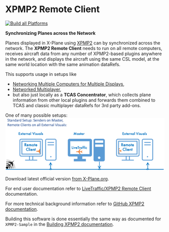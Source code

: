 XPMP2 Remote Client
=========

[![Build all Platforms](https://github.com/TwinFan/XPMP2-Remote/actions/workflows/build.yml/badge.svg)](https://github.com/TwinFan/XPMP2-Remote/actions/workflows/build.yml)

**Synchronizing Planes across the Network**

Planes displayed in X-Plane using [XPMP2](https://github.com/TwinFan/XPMP2)
can by synchronized across the network.
The **XPMP2 Remote Client** needs to run on all remote computers,
receives aircraft data from any number of XPMP2-based plugins anywhere
in the network, and displays the aircraft using the same CSL model,
at the same world location with the same animation dataRefs.

This supports usage in setups like
- [Networking Multiple Computers for Multiple Displays](https://x-plane.com/manuals/desktop/#networkingmultiplecomputersformultipledisplays),
- [Networked Multiplayer](https://x-plane.com/manuals/desktop/#networkedmultiplayer),
- but also just locally as a **TCAS Concentrator**, which collects plane
  information from other local plugins and forwards them combined to TCAS
  and classic multiplayer dataRefs for 3rd party add-ons.

One of many possible setups:
![XPMP2 in a Standard Networked Setup](docs/pic/XPMP2_Remote_Standard.png)

Download latest official version [from X-Plane.org](https://forums.x-plane.org/index.php?/files/file/67797-xpmp2-remote-client/).

For end user documentation refer to
[LiveTraffic/XPMP2 Remote Client](https://twinfan.gitbook.io/livetraffic/setup/installation/xpmp2-remote-client)
documentation.

For more technical background information refer to
[GitHub XPMP2 documentation](https://twinfan.github.io/XPMP2/Remote.html).

Building this software is done essentially the same way as documented for `XPMP2-Sample`
in the [Building XPMP2 documentation](https://twinfan.github.io/XPMP2/Building.html).